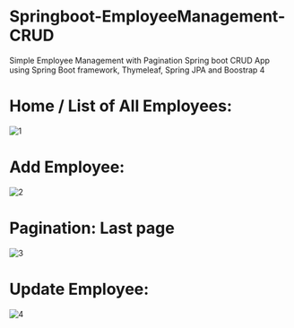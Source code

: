 # Springboot-EmployeeManagement-CRUD     
Simple Employee Management with Pagination Spring boot CRUD App using Spring Boot framework, Thymeleaf, Spring JPA and Boostrap 4

# Home / List of All Employees:
![1](https://user-images.githubusercontent.com/91146041/204871017-4c78cfd7-789d-4468-bdbd-90e000be69bc.png)

# Add Employee:
![2](https://user-images.githubusercontent.com/91146041/204871029-18eb15a4-ed18-4427-80f1-5e427a36984e.png)

# Pagination: Last page
![3](https://user-images.githubusercontent.com/91146041/204871031-846466bb-a1e3-42ca-bf46-4b2892b52aa4.png)

# Update Employee:
![4](https://user-images.githubusercontent.com/91146041/204871198-205f7bfb-1c7b-4e2c-aa7b-2c23fb6af966.png)
